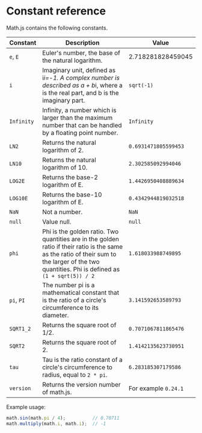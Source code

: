 # Constant reference

Math.js contains the following constants. 

Constant    | Description | Value
----------- | ----------- | -----
`e`, `E`    | Euler's number, the base of the natural logarithm. | 2.718281828459045
`i`         | Imaginary unit, defined as i*i=-1. A complex number is described as a + b*i, where a is the real part, and b is the imaginary part. | `sqrt(-1)`
`Infinity`  | Infinity, a number which is larger than the maximum number that can be handled by a floating point number. | `Infinity`
`LN2`       | Returns the natural logarithm of 2. | `0.6931471805599453`
`LN10`      | Returns the natural logarithm of 10. | `2.302585092994046`
`LOG2E`     | Returns the base-2 logarithm of E. | `1.4426950408889634`
`LOG10E`    | Returns the base-10 logarithm of E. | `0.4342944819032518`
`NaN`       | Not a number. | `NaN`
`null`      | Value null. | `null`
`phi`       | Phi is the golden ratio. Two quantities are in the golden ratio if their ratio is the same as the ratio of their sum to the larger of the two quantities. Phi is defined as `(1 + sqrt(5)) / 2` | `1.618033988749895`
`pi`, `PI`  | The number pi is a mathematical constant that is the ratio of a circle\'s circumference to its diameter. | `3.141592653589793`
`SQRT1_2`   | Returns the square root of 1/2. | `0.7071067811865476`
`SQRT2`     | Returns the square root of 2. | `1.4142135623730951`
`tau`       | Tau is the ratio constant of a circle\'s circumference to radius, equal to `2 * pi`. | `6.283185307179586`
`version`   | Returns the version number of math.js. | For example `0.24.1`

Example usage:

```js
math.sin(math.pi / 4);          // 0.70711
math.multiply(math.i, math.i);  // -1
```
